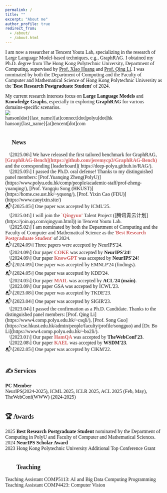 ```yaml
---
permalink: /
title: ""
excerpt: "About me"
author_profile: true
redirect_from: 
  - /about/
  - /about.html
---
```


<span style="font-family: Trebuchet MS; font-size: 16px">I am now a researcher at Tencent Youtu Lab, specializing in the research of Large Language Model-based techniques, e.g., GraphRAG. I obtained my Ph.D. degree from The Hong Kong Polytechnic University, Department of Computing, supervised by [Prof. Xiao Huang](https://www4.comp.polyu.edu.hk/~xiaohuang/index.html) and [Prof. Qing Li](https://www4.comp.polyu.edu.hk/~csqli/). I was nominated by both the Department of Computing and the Faculty of Computer and Mathematical Science of Hong Kong Polytechnic University as the '**Best Research Postgraduate Student**' of 2024.</span>

<span style="font-family: Trebuchet MS; font-size: 16px">My current research interests focus on <b>Large Language Models </b> and <b>Knowledge Graphs</b>, especially in exploring <b>GraphRAG</b> for various domains-specific scenarios.</span><br>
![](https://img.shields.io/badge/Contact-Welcome-blue)<br>
<span style="font-family: Trebuchet MS; font-size: 16px; font:bold">hanson[dot]{last_name}[at]connect[dot]polyu[dot]hk<br>
hansonj{last_name}[at]tencent[dot]com</span>
<h1><span style="font-size: 20px; font-family: Trebuchet MS; font: bold">📰 News</span></h1>
<span style="font-family: Trebuchet MS; font-size: 16px; font: bold">📜\[2025.06\] We have released the first tailored benchmark for GraphRAG, <b><span style="color: #CD5C5C">[GraphRAG-Bench](https://github.com/jeremycp3/GraphRAG-Bench)</span></b> and the corresponding [leaderboard]( https://deep-polyu.github.io/RAG/).</span><br>
<span style="font-family: Trebuchet MS; font-size: 16px; font: bold">🚩\[2025.05\] I passed the Ph.D. oral defense! Thanks to my distinguished panel members: [Prof.Yuanqing Zheng(PolyU)](https://www.polyu.edu.hk/comp/people/academic-staff/prof-zheng-yuanqing/), [Prof. Yangqiu Song (HKUST)](https://home.cse.ust.hk/~yqsong/), [Prof. Yixin Cao (FDU)](https://www.caoyixin.site/)</span><br>
<span style="font-family: Trebuchet MS; font-size: 16px; font: bold">📬\[2025.05\] One paper was accepted by ICML'25.</span><br>
<span style="font-family: Trebuchet MS; font-size: 16px; font: bold">🚩\[2025.04\] I will join the <b><span style="color: #CD5C5C">`Qingyun'</span></b> Talent Project ([腾讯青云计划](https://join.qq.com/qingyun.html)) in Tencent Youtu Lab.</span><br>
<span style="font-family: Trebuchet MS; font-size: 16px; font: bold">🚩\[2025.02\] I am nominated by both the Department of Computing and the Faculty of Computer and Mathematical Science as the <span style="color: #CD5C5C">'<b>Best Research Postgraduate Student</b>'</span> of 2024.</span><br>
<span style="font-family: Trebuchet MS; font-size: 16px; font: bold">📬\[2024.09\] Three papers were accepted by NeurIPS'24.</span><br>
<span style="font-family: Trebuchet MS; font-size: 16px; font: bold">📜\[2024.09\] Our paper <b><span style="color: #CD5C5C">COKE</span></b> was accepted by <b>NeurIPS'24</b>! </span><br>
<span style="font-family: Trebuchet MS; font-size: 16px; font: bold">📜\[2024.09\] Our paper <b><span style="color: #CD5C5C">KnowGPT</span></b> was accepted by <b>NeurIPS'24</b>!</span><br>
<span style="font-family: Trebuchet MS; font-size: 16px; font: bold">📬\[2024.09\] One paper was accepted by EMNLP'24 (findings). </span><br>
<span style="font-family: Trebuchet MS; font-size: 16px; font: bold">📬\[2024.05\] One paper was accepted by KDD'24. </span><br>
<span style="font-family: Trebuchet MS; font-size: 16px; font: bold">📜\[2024.05\] Our paper <b><span style="color: #CD5C5C">MAIL</span></b> was accepted by <b>ACL'24 (main)</b>.</span><br>
<span style="font-family: Trebuchet MS; font-size: 16px; font: bold">📜\[2023.09\] Our paper GSA was accepted by ICWL'23.</span><br>
<span style="font-family: Trebuchet MS; font-size: 16px; font: bold">📬\[2023.08\] One paper was accepted by TKDE'23. </span><br>
<span style="font-family: Trebuchet MS; font-size: 16px; font: bold">📬\[2023.04\] One paper was accepted by SIGIR'23.</span><br>
<span style="font-family: Trebuchet MS; font-size: 16px; font: bold">🚩\[2023.04\] I passed the confirmation as a Ph.D. Candidate. Thanks to the distinguished panel members: [Prof. Qing Li](https://www4.comp.polyu.edu.hk/~csqli/), [Prof. Song Guo](https://cse.hkust.edu.hk/admin/people/faculty/profile/songguo) and [Dr. Bo Li](https://www4.comp.polyu.edu.hk/~bo2li/). </span><br>
<span style="font-family: Trebuchet MS; font-size: 16px; font: bold">📜\[2023.01\] Our paper <b><span style="color: #CD5C5C">HamQA</span></b> was accepted by <b>TheWebConf'23</b>.</span><br>
<span style="font-family: Trebuchet MS; font-size: 16px; font: bold">📜\[2022.08\] Our paper <b><span style="color: #CD5C5C">KAEL</span></b> was accepted by <b>WSDM'23</b>.</span><br>
<span style="font-family: Trebuchet MS; font-size: 16px; font: bold">📬\[2022.05\] One paper was accepted by CIKM'22.</span><br>
<h1><span style="font-size: 20px; font-family: Trebuchet MS; font: bold">✍ Services</span></h1>
<span style="font-family: Trebuchet MS; font-size: 16px; font:bold"><b>PC Member</b></span><br>
<span style="font-family: Trebuchet MS; font-size: 16px">NeurIPS(2024-2025), ICML 2025, ICLR 2025, ACL 2025 (Feb, May), TheWebConf(WWW) (2024-2025)</span><br>
<h1><span style="font-size: 20px; font-family: Trebuchet MS; font: bold">🏆 Awards</span></h1>
<span style="font-family: Trebuchet MS; font-size: 16px">2025 <b>Best Research Postgraduate Student</b> nominated by the Department of Computing in PolyU and Faculty of Computer and Mathematical Sciences.</span><br>
<span style="font-family: Trebuchet MS; font-size: 16px">2024 <b>NeurIPS Scholar Award</b></span><br>
<span style="font-family: Trebuchet MS; font-size: 16px">2023 Hong Kong Polytechnic University Additional Top Conference Grant</span><br>
<h1><span style="font-size: 20px; font-family: Trebuchet MS; font: bold">🧑‍🏫 Teaching</span></h1>
<span style="font-family: Trebuchet MS; font-size: 16px">Teaching Assistant COMP5113: AI and Big Data Computing Programming</span><br>
<span style="font-family: Trebuchet MS; font-size: 16px">Teaching Assistant COMP4423: Computer Vision</span><br>



